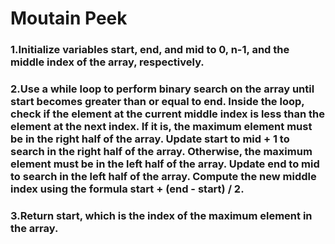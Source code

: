 # Moutain Peek

### 1.Initialize variables start, end, and mid to 0, n-1, and the middle index of the array, respectively.

### 2.Use a while loop to perform binary search on the array until start becomes greater than or equal to end. Inside the loop, check if the element at the current middle index is less than the element at the next index. If it is, the maximum element must be in the right half of the array. Update start to mid + 1 to search in the right half of the array. Otherwise, the maximum element must be in the left half of the array. Update end to mid to search in the left half of the array. Compute the new middle index using the formula start + (end - start) / 2.

### 3.Return start, which is the index of the maximum element in the array.
